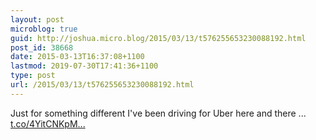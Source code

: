 ```yaml
---
layout: post
microblog: true
guid: http://joshua.micro.blog/2015/03/13/t576255653230088192.html
post_id: 38668
date: 2015-03-13T16:37:08+1100
lastmod: 2019-07-30T17:41:36+1100
type: post
url: /2015/03/13/t576255653230088192.html
---
```

Just for something different I've been driving for Uber here and there ... [t.co/4YitCNKpM...](http://t.co/4YitCNKpMb)
